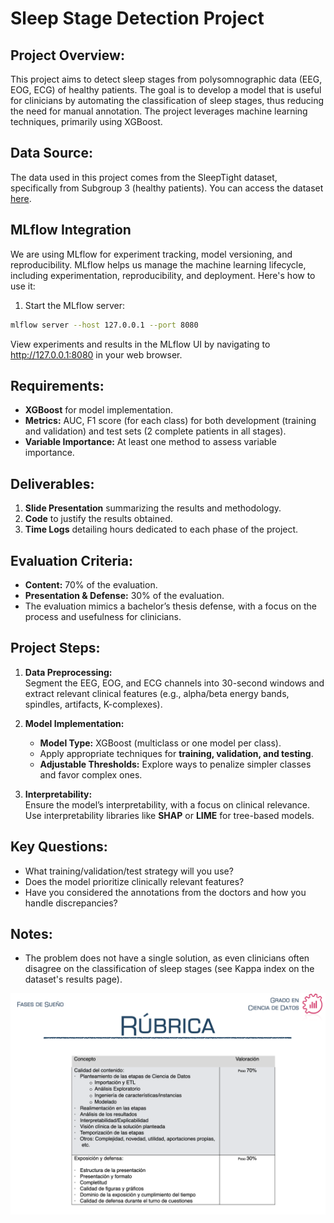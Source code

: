 # Sleep Stage Detection Project

## Project Overview:
This project aims to detect sleep stages from polysomnographic data (EEG, EOG, ECG) of healthy patients. The goal is to develop a model that is useful for clinicians by automating the classification of sleep stages, thus reducing the need for manual annotation. The project leverages machine learning techniques, primarily using XGBoost.

## Data Source:
The data used in this project comes from the SleepTight dataset, specifically from Subgroup 3 (healthy patients). You can access the dataset [here](https://sleeptight.isr.uc.pt/?page_id=48).

## MLflow Integration

We are using MLflow for experiment tracking, model versioning, and reproducibility. MLflow helps us manage the machine learning lifecycle, including experimentation, reproducibility, and deployment. Here's how to use it:

1. Start the MLflow server:

```bash
mlflow server --host 127.0.0.1 --port 8080
```

View experiments and results in the MLflow UI by navigating to http://127.0.0.1:8080 in your web browser.

## Requirements:
- **XGBoost** for model implementation.
- **Metrics:** AUC, F1 score (for each class) for both development (training and validation) and test sets (2 complete patients in all stages).
- **Variable Importance:** At least one method to assess variable importance.

## Deliverables:
1. **Slide Presentation** summarizing the results and methodology.
2. **Code** to justify the results obtained.
3. **Time Logs** detailing hours dedicated to each phase of the project.

## Evaluation Criteria:
- **Content:** 70% of the evaluation.
- **Presentation & Defense:** 30% of the evaluation.
- The evaluation mimics a bachelor’s thesis defense, with a focus on the process and usefulness for clinicians.

## Project Steps:
1. **Data Preprocessing:**  
   Segment the EEG, EOG, and ECG channels into 30-second windows and extract relevant clinical features (e.g., alpha/beta energy bands, spindles, artifacts, K-complexes).
   
2. **Model Implementation:**  
   - **Model Type:** XGBoost (multiclass or one model per class).
   - Apply appropriate techniques for **training, validation, and testing**.
   - **Adjustable Thresholds:** Explore ways to penalize simpler classes and favor complex ones.
   
3. **Interpretability:**  
   Ensure the model’s interpretability, with a focus on clinical relevance. Use interpretability libraries like **SHAP** or **LIME** for tree-based models.

## Key Questions:
- What training/validation/test strategy will you use?
- Does the model prioritize clinically relevant features?
- Have you considered the annotations from the doctors and how you handle discrepancies?

## Notes:
- The problem does not have a single solution, as even clinicians often disagree on the classification of sleep stages (see Kappa index on the dataset's results page).

![Rubrica](images/Rubrica.png)
